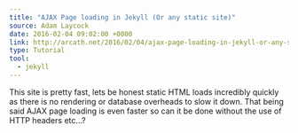 ```yaml
---
title: "AJAX Page loading in Jekyll (Or any static site)"
source: Adam Laycock
date: 2016-02-04 09:02:00 +0000
link: http://arcath.net/2016/02/04/ajax-page-loading-in-jekyll-or-any-static-site.html
type: Tutorial
tool:
  - jekyll
---
```

This site is pretty fast, lets be honest static HTML loads incredibly quickly as there is no rendering or database overheads to slow it down. That being said AJAX page loading is even faster so can it be done without the use of HTTP headers etc…?





